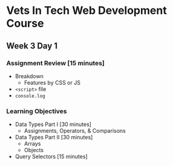 # Vets In Tech Web Development Course

## Week 3 Day 1

### Assignment Review [15 minutes]

- Breakdown
  - Features by CSS or JS
- `<script>` file
- `console.log`

### Learning Objectives

- Data Types Part I [30 minutes]
  - Assignments, Operators, & Comparisons
- Data Types Part II [30 minutes]
  - Arrays
  - Objects
- Query Selectors [15 minutes]
